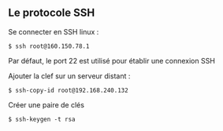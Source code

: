 ## Le protocole SSH

Se connecter en SSH linux :

    $ ssh root@160.150.78.1

Par défaut, le port 22 est utilisé pour établir une connexion SSH

Ajouter la clef sur un serveur distant :

    $ ssh-copy-id root@192.168.240.132

Créer une paire de clés

    $ ssh-keygen -t rsa
